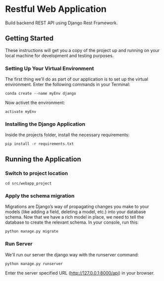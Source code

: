 # Restful Web Application

Build backend REST API using Django Rest Framework.

## Getting Started
These instructions will get you a copy of the project up and running on your local machine for development and testing purposes.

### Setting Up Your Virtual Environment
The first thing we'll do as part of our application is to set up the virtual environment. Enter the following commands in your Terminal:

`conda create --name myEnv django`

Now activet the environment:

`activate myEnv`

### Installing the Django Application
Inside the projects folder, install the necessary requirements:

`pip install -r requirements.txt`

## Running the Application
### Switch to project location
`cd src/webapp_project`

### Apply the schema migration
Migrations are Django’s way of propagating changes you make to your models (like adding a field, deleting a model, etc.)
into your database schema. Now that we have a rich model in place, we need to tell the database to create the relevant schema.
In your console, run this:

`python manage.py migrate`

### Run Server
We'll run our server the django way with the runserver command:

`python manage.py runserver`

Enter the server specified URL (http://127.0.0.1:8000/api) in your browser.
